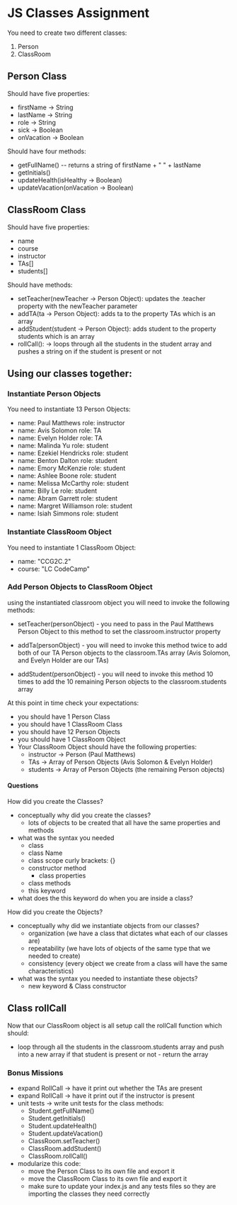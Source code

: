 # JS Classes Assignment

You need to create two different classes:

1. Person
2. ClassRoom

## Person Class

Should have five properties:

- firstName -> String
- lastName -> String
- role -> String
- sick -> Boolean
- onVacation -> Boolean

Should have four methods:

- getFullName() -- returns a string of firstName + " " + lastName
- getInitials()
- updateHealth(isHealthy -> Boolean)
- updateVacation(onVacation -> Boolean)


## ClassRoom Class

Should have five properties:

- name
- course
- instructor
- TAs[]
- students[]

Should have methods:

- setTeacher(newTeacher -> Person Object): updates the .teacher property with the newTeacher parameter
- addTA(ta -> Person Object): adds ta to the property TAs which is an array
- addStudent(student -> Person Object): adds student to the property students which is an array
- rollCall(): -> loops through all the students in the student array and pushes a string on if the student is present or not 


## Using our classes together:

### Instantiate Person Objects

You need to instantiate 13 Person Objects:

- name: Paul Matthews role: instructor
- name: Avis Solomon role: TA
- name: Evelyn Holder role: TA
- name: Malinda Yu role: student
- name: Ezekiel Hendricks role: student
- name: Benton Dalton role: student
- name: Emory McKenzie role: student
- name: Ashlee Boone role: student
- name: Melissa McCarthy role: student
- name: Billy Le role: student
- name: Abram Garrett role: student
- name: Margret Williamson role: student
- name: Isiah Simmons role: student

### Instantiate ClassRoom Object

You need to instantiate 1 ClassRoom Object:

- name: "CCG2C.2"
- course: "LC CodeCamp"

### Add Person Objects to ClassRoom Object

using the instantiated classroom object you will need to invoke the following methods:

- setTeacher(personObject) - you need to pass in the Paul Matthews Person Object to this method to set the classroom.instructor property

- addTa(personObject) - you will need to invoke this method twice to add both of our TA Person objects to the classroom.TAs array (Avis Solomon, and Evelyn Holder are our TAs)

- addStudent(personObject) - you will need to invoke this method 10 times to add the 10 remaining Person objects to the classroom.students array

At this point in time check your expectations:

- you should have 1 Person Class
- you should have 1 ClassRoom Class
- you should have 12 Person Objects
- you should have 1 ClassRoom Object
- Your ClassRoom Object should have the following properties:
  - instructor -> Person (Paul Matthews)
  - TAs -> Array of Person Objects (Avis Solomon & Evelyn Holder)
  - students -> Array of Person Objects (the remaining Person objects)

#### Questions

How did you create the Classes?
  - conceptually why did you create the classes?
    - lots of objects to be created that all have the same properties and methods
  - what was the syntax you needed
    - class
    - class Name
    - class scope curly brackets: {}
    - constructor method
      - class properties
    - class methods
    - this keyword
  - what does the this keyword do when you are inside a class?

How did you create the Objects?
  - conceptually why did we instantiate objects from our classes?
    - organization (we have a class that dictates what each of our classes are)
    - repeatability (we have lots of objects of the same type that we needed to create)
    - consistency (every object we create from a class will have the same characteristics)
  - what was the syntax you needed to instantiate these objects?
    - new keyword & Class constructor

## Class rollCall

Now that our ClassRoom object is all setup call the rollCall function which should:

- loop through all the students in the classroom.students array and push into a new array if that student is present or not - return the array



### Bonus Missions

- expand RollCall -> have it print out whether the TAs are present
- expand RollCall -> have it print out if the instructor is present
- unit tests -> write unit tests for the class methods:
  - Student.getFullName()
  - Student.getInitials()
  - Student.updateHealth()
  - Student.updateVacation()
  - ClassRoom.setTeacher()
  - ClassRoom.addStudent()
  - ClassRoom.rollCall()
- modularize this code:
  - move the Person Class to its own file and export it
  - move the ClassRoom Class to its own file and export it
  - make sure to update your index.js and any tests files so they are importing the classes they need correctly